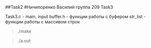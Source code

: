 ##Task2
#Ничипоренко Василий
группа 209
Task3

Task3.c - main, input
buffer.h - функции работы с буфером
str_list - функции работы с массивом строк

>./make

>./a.out